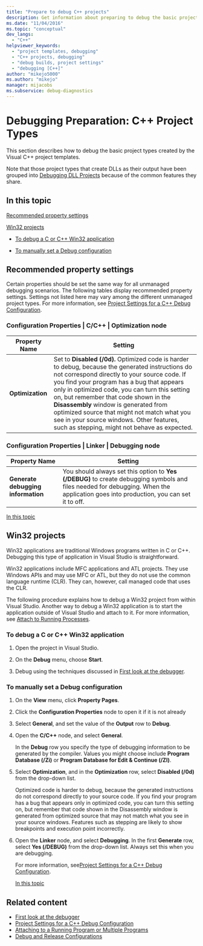 ```yaml
---
title: "Prepare to debug C++ projects"
description: Get information about preparing to debug the basic project types created by the Visual C++ project templates in Visual Studio.
ms.date: "11/04/2016"
ms.topic: "conceptual"
dev_langs:
  - "C++"
helpviewer_keywords:
  - "project templates, debugging"
  - "C++ projects, debugging"
  - "debug builds, project settings"
  - "debugging [C++]"
author: "mikejo5000"
ms.author: "mikejo"
manager: mijacobs
ms.subservice: debug-diagnostics
---
```

# Debugging Preparation: C++ Project Types

This section describes how to debug the basic project types created by the Visual C++ project templates.

 Note that those project types that create DLLs as their output have been grouped into [Debugging DLL Projects](../debugger/debugging-dll-projects.md) because of the common features they share.

## <a name="BKMK_In_this_topic"></a> In this topic
 [Recommended property settings](#BKMK_Recommended_Property_Settings)

 [Win32 projects](#BKMK_Win32_Projects)

- [To debug a C or C++ Win32 application](#BKMK_To_debug_a_C_or_C___Win32_application)

- [To manually set a Debug configuration](#BKMK_To_manually_set_a_Debug_configuration)

## <a name="BKMK_Recommended_Property_Settings"></a> Recommended property settings
 Certain properties should be set the same way for all unmanaged debugging scenarios. The following tables display recommended property settings. Settings not listed here may vary among the different unmanaged project types. For more information, see [Project Settings for a C++ Debug Configuration](../debugger/project-settings-for-a-cpp-debug-configuration.md).

### Configuration Properties &#124; C/C++ &#124; Optimization node

|Property Name|Setting|
|-------------------|-------------|
|**Optimization**|Set to **Disabled (/0d).** Optimized code is harder to debug, because the generated instructions do not correspond directly to your source code. If you find your program has a bug that appears only in optimized code, you can turn this setting on, but remember that code shown in the **Disassembly** window is generated from optimized source that might not match what you see in your source windows. Other features, such as stepping, might not behave as expected.|

### Configuration Properties &#124; Linker &#124; Debugging node

|Property Name|Setting|
|-------------------|-------------|
|**Generate debugging information**|You should always set this option to **Yes (/DEBUG)** to create debugging symbols and files needed for debugging. When the application goes into production, you can set it to off.|

 [In this topic](../debugger/debugging-preparation-visual-cpp-project-types.md#BKMK_In_this_topic)

## <a name="BKMK_Win32_Projects"></a> Win32 projects
 Win32 applications are traditional Windows programs written in C or C++. Debugging this type of application in Visual Studio is straightforward.

 Win32 applications include MFC applications and ATL projects. They use Windows APIs and may use MFC or ATL, but they do not use the common language runtime (CLR). They can, however, call managed code that uses the CLR.

 The following procedure explains how to debug a Win32 project from within Visual Studio. Another way to debug a Win32 application is to start the application outside of Visual Studio and attach to it. For more information, see [Attach to Running Processes](../debugger/attach-to-running-processes-with-the-visual-studio-debugger.md).

### <a name="BKMK_To_debug_a_C_or_C___Win32_application"></a> To debug a C or C++ Win32 application

1. Open the project in Visual Studio.

2. On the **Debug** menu, choose **Start**.

3. Debug using the techniques discussed in [First look at the debugger](../debugger/debugger-feature-tour.md).

### <a name="BKMK_To_manually_set_a_Debug_configuration"></a> To manually set a Debug configuration

1. On the **View** menu, click **Property Pages**.

2. Click the **Configuration Properties** node to open it if it is not already

3. Select **General**, and set the value of the **Output** row to **Debug**.

4. Open the **C/C++** node, and select **General**.

    In the **Debug** row you specify the type of debugging information to be generated by the compiler. Values you might choose include **Program Database (/Zi)** or **Program Database for Edit & Continue (/ZI)**.

5. Select **Optimization**, and in the **Optimization** row, select **Disabled (/0d)** from the drop-down list.

    Optimized code is harder to debug, because the generated instructions do not correspond directly to your source code. If you find your program has a bug that appears only in optimized code, you can turn this setting on, but remember that code shown in the Disassembly window is generated from optimized source that may not match what you see in your source windows. Features such as stepping are likely to show breakpoints and execution point incorrectly.

6. Open the **Linker** node, and select **Debugging**. In the first **Generate** row, select **Yes (/DEBUG)** from the drop-down list. Always set this when you are debugging.

   For more information, see[Project Settings for a C++ Debug Configuration](../debugger/project-settings-for-a-cpp-debug-configuration.md).

   [In this topic](../debugger/debugging-preparation-visual-cpp-project-types.md#BKMK_In_this_topic)

## Related content
- [First look at the debugger](../debugger/debugger-feature-tour.md)
- [Project Settings for a C++ Debug Configuration](../debugger/project-settings-for-a-cpp-debug-configuration.md)
- [Attaching to a Running Program or Multiple Programs](../debugger/attach-to-running-processes-with-the-visual-studio-debugger.md)
- [Debug and Release Configurations](../debugger/how-to-set-debug-and-release-configurations.md)